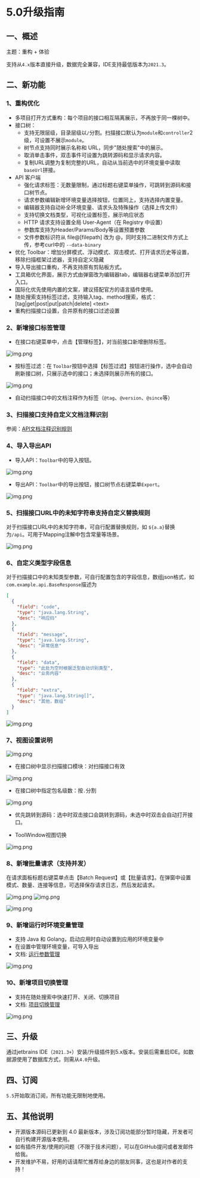# 5.0升级指南

## 一、概述

主题：重构 + 体验

支持从`4.x`版本直接升级，数据完全兼容，IDE支持最低版本为`2021.3`。

## 二、新功能

### 1、重构优化

- 多项目打开方式重构：每个项目的接口相互隔离展示，不再放于同一棵树中。
- 接口树：
    - 支持无限层级，目录层级以`/`分割。扫描接口默认为`module`和`controller`2级，可设置不展示`module`。
    - 树节点支持同时展示名称和 URL，同步"随处搜索"中的展示。
    - 取消单击事件，双击事件可设置为跳转源码和显示请求内容。
    - 复制URL调整为复制完整的URL，自动从当前选中的环境变量中读取`baseUrl`拼接。
- API 客户端
    - 强化请求标签：无数量限制，通过标题右键菜单操作，可跳转到源码和接口树节点。
    - 请求参数编辑新增环境变量选择按钮，位置同上，支持选择内置变量。
    - 编辑器支持自动补全环境变量、请求头及特殊操作（选择上传文件）
    - 支持切换文档类型，可视化设置标签，展示响应状态
    - HTTP 请求支持设置全局 User-Agent（在 Registry 中设置）
    - 参数库支持为Header/Params/Body等设置预置参数
    - 文件参数标识符从 file@[filepath] 改为 @，同时支持二进制文件方式上传，参考curl中的 `--data-binary`
- 优化 Toolbar：增加分屏模式、浮动模式、双击模式、打开请求历史等设置，移除扫描框架过滤器，支持自定义隐藏
- 导入导出接口重构，不再支持原有剪贴板方式。
- 工具箱优化界面，展示方式由弹窗改为编辑器tab，编辑器右键菜单添加打开入口。
- 国际化优先使用内置的文案，建议搭配官方的语言插件使用。
- 随处搜索支持标签过滤，支持输入tag、method搜索，格式：[tag|get|post|put|patch|delete] &lt;text&gt;
- 重构扫描接口设置，合并原有的接口过滤设置

### 2、新增接口标签管理

- 在接口右键菜单中，点击【管理标签】，对当前接口新增删除标签。

![img.png](images/manage_tag.png)

- 按标签过滤：在 `Toolbar`按钮中选择【标签过滤】按钮进行操作，选中会自动刷新接口树，只展示选中的接口；未选择则展示所有的接口。

![img.png](images/manage_tag_filter.png)

- 自动扫描接口中的文档注释作为标签（`@tag`、`@version`、`@since`等）

### 3、扫描接口支持自定义文档注释识别

参阅：[API文档注释识别规则](../核心功能/Java接口扫描配置.md)

### 4、导入导出API

- 导入API：`Toolbar`中的导入按钮。

![img.png](images/api_import.png)

- 导出API：`Toolbar`中的导出按钮，接口树节点右键菜单`Export`。

![img.png](images/api_export.png)

### 5、扫描接口URL中的未知字符串支持自定义替换规则

对于扫描接口URL中的未知字符串，可自行配置替换规则，如 `${a.a}`替换为`/api`。可用于Mapping注解中包含常量等场景。

![img.png](images/replacerule.png)

### 6、自定义类型字段信息

对于扫描接口中的未知类型参数，可自行配置包含的字段信息，数组json格式，如 `com.example.api.BaseResponse`描述为

```json
[
  {
    "field": "code",
    "type": "java.lang.String",
    "desc": "响应码"
  },
  {
    "field": "message",
    "type": "java.lang.String",
    "desc": "异常信息"
  },
  {
    "field": "data",
    "type": "此处为空时根据泛型自动识别类型",
    "desc": "业务内容"
  },
  {
    "field": "extra",
    "type": "java.lang.String[]",
    "desc": "其他，数组"
  }
]
```

![img.png](images/objecttypemapping.png)

### 7、视图设置说明

![img.png](images/toolwindowanction.png)

- 在接口树中显示扫描接口模块：对扫描接口有效

![img.png](images/showapimodule.png)

- 在接口树中指定包名级数：按`.`分割

![img.png](images/showCompletePackage.png)

- 优先跳转到源码：选中时双击接口会跳转到源码，未选中时双击会自动打开接口。

- ToolWindow视图切换

![img.png](images/toolwindow_vertical.png)

### 8、新增批量请求（支持并发）

在请求面板标题右键菜单点击【Batch Request】或【批量请求】。在弹窗中设置模式、数量、连接等信息，可选择保存请求日志，然后发起请求。

![img.png](images/1729863188433.png)
![img.png](images/1746933774712.png)

![img.png](images/1746933136948.png)

### 9、新增运行时环境变量管理

- 支持 Java 和 Golang，启动应用时自动设置到应用的环境变量中
- 在设置中管理环境变量，可导入导出
- 文档: [运行参数管理](../核心功能/运行配置管理.md)

![img.png](../核心功能/images/runenv.png)

### 10、新增项目切换管理

- 支持在随处搜索中快速打开、关闭、切换项目
- 文档: [项目切换管理](../核心功能/项目切换管理.md)

![img.png](../核心功能/images/switchproject.png)

## 三、升级

通过jetbrains IDE（`2021.3+`）安装/升级插件到5.x版本。安装后需重启IDE。如数据源使用了数据库方式，则需从`4.0`升级。

## 四、订阅

`5.5`开始取消订阅，所有功能无限制地使用。

## 五、其他说明

- 开源版本源码已更新到 4.0 最新版本，涉及订阅功能部分暂时隐藏，开发者可自行构建开源版本使用。
- 如有插件开发/使用的问题（不限于技术问题），可以在GitHub提问或者发邮件给我。
- 开发维护不易，好用的话请帮忙推荐给身边的朋友同事，这也是对作者的支持！
